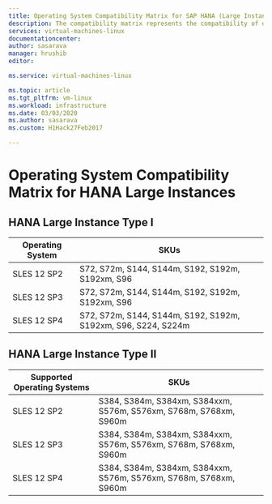 ```yaml
---
title: Operating System Compatibility Matrix for SAP HANA (Large Instances)| Microsoft Docs
description: The compatibility matrix represents the compatibility of different versions of Operating System with different hardware types (Large Instances)
services: virtual-machines-linux
documentationcenter:
author: sasarava
manager: hrushib
editor:

ms.service: virtual-machines-linux

ms.topic: article
ms.tgt_pltfrm: vm-linux
ms.workload: infrastructure
ms.date: 03/03/2020
ms.author: sasarava
ms.custom: H1Hack27Feb2017

---
```

# Operating System Compatibility Matrix for HANA Large Instances

## HANA Large Instance Type I     
  | Operating System     | SKUs |
  |-------------------------|-----|
  | SLES 12 SP2 | S72, S72m, S144, S144m, S192, S192m, S192xm, S96 |
  | SLES 12 SP3 | S72, S72m, S144, S144m, S192, S192m, S192xm, S96 |
  | SLES 12 SP4 | S72, S72m, S144, S144m, S192, S192m, S192xm, S96, S224, S224m |
  
## HANA Large Instance Type II     
  |  Supported Operating Systems       | SKUs |
  |-------------------------|----|
  | SLES 12 SP2| S384, S384m, S384xm, S384xxm, S576m, S576xm, S768m, S768xm, S960m |
  | SLES 12 SP3| S384, S384m, S384xm, S384xxm, S576m, S576xm, S768m, S768xm, S960m |
  | SLES 12 SP4| S384, S384m, S384xm, S384xxm, S576m, S576xm, S768m, S768xm, S960m |
  

  
  
